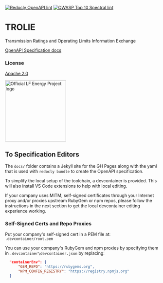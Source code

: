 [![Redocly OpenAPI lint](https://github.com/trolie/spec/actions/workflows/lint.yaml/badge.svg)](https://github.com/trolie/spec/actions/workflows/lint.yaml)
[![OWASP Top 10 Spectral lint](https://github.com/trolie/spec/actions/workflows/owasp.yaml/badge.svg)](https://github.com/trolie/spec/actions/workflows/owasp.yaml)

# TROLIE

Transmission Ratings and Operating Limits Information Exchange

[OpenAPI Specification docs](https://TROLIE.github.io/spec/)

### License

[Apache 2.0](https://github.com/TROLIE/spec/blob/1.0.0-wip/LICENSE)

<picture>
  <source media="(prefers-color-scheme: dark)" srcset="https://artwork.lfenergy.org/other/lf-energy-project/horizontal/white/lf-energy-project-horizontal-white.png">
  <source media="(prefers-color-scheme: light)" srcset="https://artwork.lfenergy.org/other/lf-energy-project/horizontal/color/lf-energy-project-horizontal-color.png">
  <img alt="Official LF Energy Project logo" src="https://artwork.lfenergy.org/other/lf-energy-project/horizontal/color/lf-energy-project-horizontal-color.png" width="200">
</picture>

## To Specification Editors

The `docs/` folder contains a Jekyll site for the GH Pages along with the yaml
that is used with `redocly bundle` to create the OpenAPI specification.

To simplify the local setup of the toolchain, a devcontainer is provided. This
will also install VS Code extensions to help with local editing.

If your company uses MITM, self-signed certificates through your Internet proxy
and/or proxies upstream RubyGem or npm repos, please follow the instructions in
the next section to get the local devcontainer editing experience working.

### Self-Signed Certs and Repo Proxies

Put your company's self-signed cert in a PEM file at: `.devcontainer/root.pem`

You can use your company's RubyGem and npm proxies by specifying them in
`.devcontainer\devcontainer.json` by replacing:

```json
  "containerEnv": {
      "GEM_REPO": "https://rubygems.org",
      "NPM_CONFIG_REGISTRY": "https://registry.npmjs.org"
  }
```
